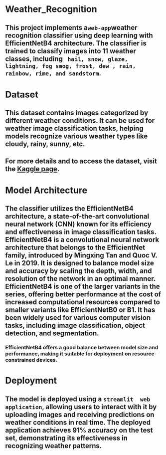 # Weather_Recognition
## This project implements a` web-app `weather recognition classifier using deep learning with EfficientNetB4 architecture. The classifier is trained to classify images into 11 weather classes, including ` hail, snow, glaze, lightning, fog smog, frost, dew , rain, rainbow, rime, and sandstorm`.

# Dataset
## This dataset contains images categorized by different weather conditions. It can be used for weather image classification tasks, helping models recognize various weather types like cloudy, rainy, sunny, etc.

## For more details and to access the dataset, visit the [Kaggle page](https://www.kaggle.com/datasets/jehanbhathena/weather-dataset).

# Model Architecture

## The classifier utilizes the EfficientNetB4 architecture, a state-of-the-art convolutional neural network (CNN) known for its efficiency and effectiveness in image classification tasks. EfficientNetB4 is a convolutional neural network architecture that belongs to the EfficientNet family, introduced by Mingxing Tan and Quoc V. Le in 2019. It is designed to balance model size and accuracy by scaling the depth, width, and resolution of the network in an optimal manner. EfficientNetB4 is one of the larger variants in the series, offering better performance at the cost of increased computational resources compared to smaller variants like EfficientNetB0 or B1. It has been widely used for various computer vision tasks, including image classification, object detection, and segmentation.

### EfficientNetB4 offers a good balance between model size and performance, making it suitable for deployment on resource-constrained devices.

# Deployment
## The model is deployed using a `streamlit  web application`, allowing users to interact with it by uploading images and receiving predictions on weather conditions in real time. The deployed application achieves 91% accuracy on the test set, demonstrating its effectiveness in recognizing weather patterns.
